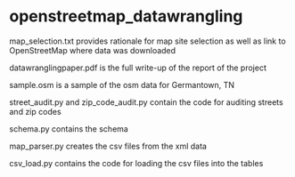 # openstreetmap_datawrangling

map_selection.txt provides rationale for map site selection as well as link to OpenStreetMap where data was downloaded

datawranglingpaper.pdf is the full write-up of the report of the project

sample.osm is a sample of the osm data for Germantown, TN

street_audit.py and zip_code_audit.py contain the code for auditing streets and zip codes

schema.py contains the schema

map_parser.py creates the csv files from the xml data

csv_load.py contains the code for loading the csv files into the tables
